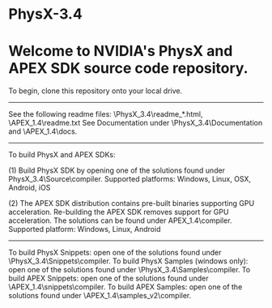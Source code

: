 # PhysX-3.4
Welcome to NVIDIA's PhysX and APEX SDK source code repository.
==============================================================

To begin, clone this repository onto your local drive.
______________________________________________________________
See the following readme files: \PhysX_3.4\readme_*.html, \APEX_1.4\readme.txt 
See Documentation under \PhysX_3.4\Documentation and \APEX_1.4\docs.
______________________________________________________________
To build PhysX and APEX SDKs: 

(1) Build PhysX SDK by opening one of the solutions found under PhysX_3.4\Source\compiler. 
Supported platforms: Windows, Linux, OSX, Android, iOS

(2) The APEX SDK distribution contains pre-built binaries supporting GPU acceleration.
Re-building the APEX SDK removes support for GPU acceleration. The solutions can be found under APEX_1.4\compiler. 
Supported platform: Windows, Linux, Android
______________________________________________________________
To build PhysX Snippets: open one of the solutions found under \PhysX_3.4\Snippets\compiler.
To build PhysX Samples (windows only): open one of the solutions found under \PhysX_3.4\Samples\compiler.
To build APEX Snippets: open one of the solutions found under \APEX_1.4\snippets\compiler.
To build APEX Samples: open one of the solutions found under \APEX_1.4\samples_v2\compiler.

